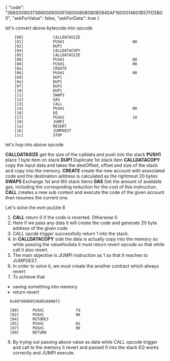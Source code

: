 {
  "code": "36600080373660006000F0600080808080945AF1600014601B57FD5B00",
  "askForValue": false,
  "askForData": true
}

let's convert above bytecode into opcode 

```
    [00]             CALLDATASIZE           
    [01]             PUSH1                              00
    [02]             DUP1
    [04]             CALLDATACOPY
    [05]             CALLDATASIZE
    [06]             PUSH1                              00
    [08]             PUSH1                              00
    [0a]             CREATE
    [0b]             PUSH1                              00
    [0d]             DUP1
    [0e]             DUP1
    [0f]             DUP1
    [10]             DUP1
    [11]             SWAP5
    [12]             GAS
    [13]             CALL
    [14]             PUSH1                              00
    [16]             EQ
    [17]             PUSH1                              18
    [19]             JUMPI
    [1a]             REVERT
    [1b]             JUMPDEST
    [1c]             STOP
```
let's hop into above opcode

**CALLDATASIZE** get the size of the calldata and push into the stack 
**PUSH1** place 1 byte item on stack 
**DUP1** Duplicate 1st stack item 
**CALLDATACOPY** copy the input data and takes the destOffset, offset and size of the stack and copy into the memory.
**CREATE** create the new account with associated code and the destination address is calculated as the rightmost 20 bytes
**SWAP5** Exchange 1st and 6th stack items
**GAS** Get the amount of available gas, including the correspoding reduction for the cost of this instruction.
**CALL** creates a new sub context and execute the code of the given account then resumes the current one.

Let's solve the evm puzzle 8

1. **CALL** return 0 if the code is reverted. Otherwise 0 
2. Here if we pass any data it will create the code and generate 20 byte address of the given code 
3. CALL opcde trigger successfully return 1 into the stack.
4. In **CALLDATACOPY** side the data is actually copy into the memory so while passing the valuefordata it must return revert opcode so that while call it also revert.
5. The main objective is JUMPI instruction as 1 so that it reaches to JUMPDEST.
6. In order to solve it, we must create the another contract which always revert 
7. To achieve that
  - saving something into memory 
  - return revert

```
  0x60fd60005360016000f3 

  [00]      PUSH1              fd
  [02]      PUSH1              00
  [04]      MSTORE3
  [05]      PUSH1              01
  [07]      PUSH1              00
  [09]      RETURN  
```

9. By trying out passing above value as data while CALL opcode trigger and call to the memory it revert and passed 0 into the stack EQ works correctly and JUMPI execute.
